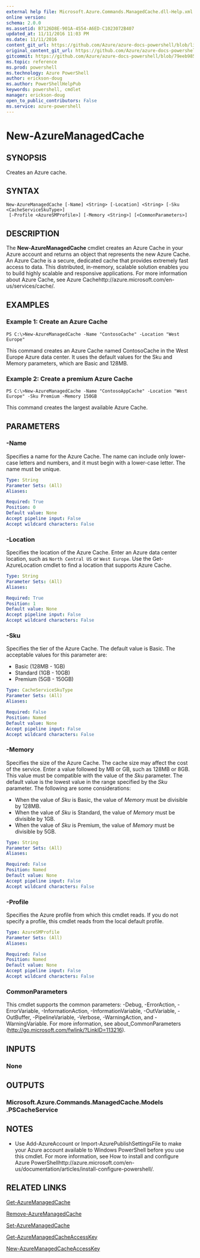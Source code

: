 ```yaml
---
external help file: Microsoft.Azure.Commands.ManagedCache.dll-Help.xml
online version: 
schema: 2.0.0
ms.assetid: B7126D8E-901A-4554-A6ED-C1023072B407
updated_at: 11/11/2016 11:03 PM
ms.date: 11/11/2016
content_git_url: https://github.com/Azure/azure-docs-powershell/blob/live/azureps-cmdlets-docs/ServiceManagement/Azure.ManagedCache/v3.0.0/New-AzureManagedCache.md
original_content_git_url: https://github.com/Azure/azure-docs-powershell/blob/live/azureps-cmdlets-docs/ServiceManagement/Azure.ManagedCache/v3.0.0/New-AzureManagedCache.md
gitcommit: https://github.com/Azure/azure-docs-powershell/blob/79eeb985ea480979357fb4695832a0c3d29a48bf/azureps-cmdlets-docs/ServiceManagement/Azure.ManagedCache/v3.0.0/New-AzureManagedCache.md
ms.topic: reference
ms.prod: powershell
ms.technology: Azure PowerShell
author: erickson-doug
ms.author: PowerShellHelpPub
keywords: powershell, cmdlet
manager: erickson-doug
open_to_public_contributors: False
ms.service: azure-powershell
---
```


# New-AzureManagedCache

## SYNOPSIS
Creates an Azure cache.

## SYNTAX

```
New-AzureManagedCache [-Name] <String> [-Location] <String> [-Sku <CacheServiceSkuType>]
 [-Profile <AzureSMProfile>] [-Memory <String>] [<CommonParameters>]
```

## DESCRIPTION
The **New-AzureManagedCache** cmdlet creates an Azure Cache in your Azure account and returns an object that represents the new Azure Cache.
An Azure Cache is a secure, dedicated cache that provides extremely fast access to data.
This distributed, in-memory, scalable solution enables you to build highly scalable and responsive applications.
For more information about Azure Cache, see Azure Cachehttp://azure.microsoft.com/en-us/services/cache/.

## EXAMPLES

### Example 1: Create an Azure Cache
```
PS C:\>New-AzureManagedCache -Name "ContosoCache" -Location "West Europe"
```

This command creates an Azure Cache named ContosoCache in the West Europe Azure data center.
It uses the default values for the Sku and Memory parameters, which are Basic and 128MB.

### Example 2: Create a premium Azure Cache
```
PS C:\>New-AzureManagedCache -Name "ContosoAppCache" -Location "West Europe" -Sku Premium -Memory 150GB
```

This command creates the largest available Azure Cache.

## PARAMETERS

### -Name
Specifies a name for the Azure Cache.
The name can include only lower-case letters and numbers, and it must begin with a lower-case letter.
The name must be unique.

```yaml
Type: String
Parameter Sets: (All)
Aliases: 

Required: True
Position: 0
Default value: None
Accept pipeline input: False
Accept wildcard characters: False
```

### -Location
Specifies the location of the Azure Cache.
Enter an Azure data center location, such as `North Central US` or `West Europe`.
Use the Get-AzureLocation cmdlet to find a location that supports Azure Cache.

```yaml
Type: String
Parameter Sets: (All)
Aliases: 

Required: True
Position: 1
Default value: None
Accept pipeline input: False
Accept wildcard characters: False
```

### -Sku
Specifies the tier of the Azure Cache.
The default value is Basic.
The acceptable values for this parameter are:

- Basic (128MB - 1GB) 
- Standard (1GB - 10GB) 
- Premium (5GB - 150GB)

```yaml
Type: CacheServiceSkuType
Parameter Sets: (All)
Aliases: 

Required: False
Position: Named
Default value: None
Accept pipeline input: False
Accept wildcard characters: False
```

### -Memory
Specifies the size of the Azure Cache.
The cache size may affect the cost of the service.
Enter a value followed by MB or GB, such as 128MB or 8GB.
This value must be compatible with the value of the *Sku* parameter.
The default value is the lowest value in the range specified by the *Sku* parameter.
The following are some considerations: 

- When the value of *Sku* is Basic, the value of *Memory* must be divisible by 128MB. 
- When the value of *Sku* is Standard, the value of *Memory* must be divisible by 1GB. 
- When the value of *Sku* is Premium, the value of *Memory* must be divisible by 5GB.

```yaml
Type: String
Parameter Sets: (All)
Aliases: 

Required: False
Position: Named
Default value: None
Accept pipeline input: False
Accept wildcard characters: False
```

### -Profile
Specifies the Azure profile from which this cmdlet reads.
If you do not specify a profile, this cmdlet reads from the local default profile.

```yaml
Type: AzureSMProfile
Parameter Sets: (All)
Aliases: 

Required: False
Position: Named
Default value: None
Accept pipeline input: False
Accept wildcard characters: False
```

### CommonParameters
This cmdlet supports the common parameters: -Debug, -ErrorAction, -ErrorVariable, -InformationAction, -InformationVariable, -OutVariable, -OutBuffer, -PipelineVariable, -Verbose, -WarningAction, and -WarningVariable. For more information, see about_CommonParameters (http://go.microsoft.com/fwlink/?LinkID=113216).

## INPUTS

### None

## OUTPUTS

### Microsoft.Azure.Commands.ManagedCache.Models .PSCacheService

## NOTES
* Use Add-AzureAccount or Import-AzurePublishSettingsFile to make your Azure account available to Windows PowerShell before you use this cmdlet. For more information, see How to install and configure Azure PowerShellhttp://azure.microsoft.com/en-us/documentation/articles/install-configure-powershell/.

## RELATED LINKS

[Get-AzureManagedCache](xref:ServiceManagement/Azure.ManagedCache/v3.0.0/Get-AzureManagedCache.md)

[Remove-AzureManagedCache](xref:ServiceManagement/Azure.ManagedCache/v3.0.0/Remove-AzureManagedCache.md)

[Set-AzureManagedCache](xref:ServiceManagement/Azure.ManagedCache/v3.0.0/Set-AzureManagedCache.md)

[Get-AzureManagedCacheAccessKey](xref:ServiceManagement/Azure.ManagedCache/v3.0.0/Get-AzureManagedCacheAccessKey.md)

[New-AzureManagedCacheAccessKey](xref:ServiceManagement/Azure.ManagedCache/v3.0.0/New-AzureManagedCacheAccessKey.md)


